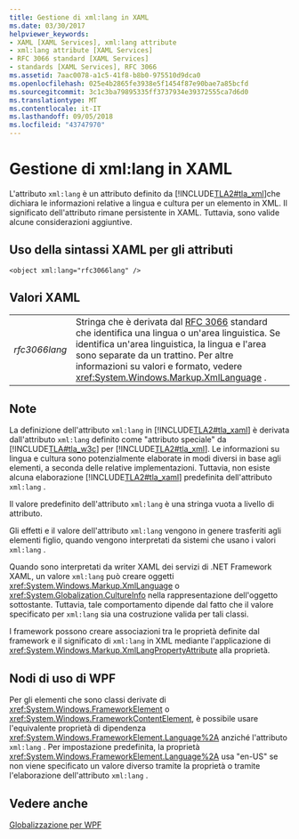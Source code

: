 ```yaml
---
title: Gestione di xml:lang in XAML
ms.date: 03/30/2017
helpviewer_keywords:
- XAML [XAML Services], xml:lang attribute
- xml:lang attribute [XAML Services]
- RFC 3066 standard [XAML Services]
- standards [XAML Services], RFC 3066
ms.assetid: 7aac0078-a1c5-41f8-b8b0-975510d9dca0
ms.openlocfilehash: 025e4b2865fe3938e5f1454f87e90bae7a85bcfd
ms.sourcegitcommit: 3c1c3ba79895335ff3737934e39372555ca7d6d0
ms.translationtype: MT
ms.contentlocale: it-IT
ms.lasthandoff: 09/05/2018
ms.locfileid: "43747970"
---
```

# <a name="xmllang-handling-in-xaml"></a>Gestione di xml:lang in XAML
L'attributo `xml:lang` è un attributo definito da [!INCLUDE[TLA2#tla_xml](../../../includes/tla2sharptla-xml-md.md)]che dichiara le informazioni relative a lingua e cultura per un elemento in XML. Il significato dell'attributo rimane persistente in XAML. Tuttavia, sono valide alcune considerazioni aggiuntive.  
  
## <a name="xaml-attribute-usage"></a>Uso della sintassi XAML per gli attributi  
  
```xaml  
<object xml:lang="rfc3066lang" />  
```  
  
## <a name="xaml-values"></a>Valori XAML  
  
|||  
|-|-|  
|*rfc3066lang*|Stringa che è derivata dal [RFC 3066](https://go.microsoft.com/fwlink/?LinkId=132454) standard che identifica una lingua o un'area linguistica. Se identifica un'area linguistica, la lingua e l'area sono separate da un trattino. Per altre informazioni su valori e formato, vedere <xref:System.Windows.Markup.XmlLanguage> .|  
  
## <a name="remarks"></a>Note  
 La definizione dell'attributo `xml:lang` in [!INCLUDE[TLA2#tla_xaml](../../../includes/tla2sharptla-xaml-md.md)] è derivata dall'attributo `xml:lang` definito come "attributo speciale" da [!INCLUDE[TLA#tla_w3c](../../../includes/tlasharptla-w3c-md.md)] per [!INCLUDE[TLA2#tla_xml](../../../includes/tla2sharptla-xml-md.md)]. Le informazioni su lingua e cultura sono potenzialmente elaborate in modi diversi in base agli elementi, a seconda delle relative implementazioni. Tuttavia, non esiste alcuna elaborazione [!INCLUDE[TLA2#tla_xaml](../../../includes/tla2sharptla-xaml-md.md)] predefinita dell'attributo `xml:lang` .  
  
 Il valore predefinito dell'attributo `xml:lang` è una stringa vuota a livello di attributo.  
  
 Gli effetti e il valore dell'attributo `xml:lang` vengono in genere trasferiti agli elementi figlio, quando vengono interpretati da sistemi che usano i valori `xml:lang` .  
  
 Quando sono interpretati da writer XAML dei servizi di .NET Framework XAML, un valore `xml:lang` può creare oggetti <xref:System.Windows.Markup.XmlLanguage> o <xref:System.Globalization.CultureInfo> nella rappresentazione dell'oggetto sottostante. Tuttavia, tale comportamento dipende dal fatto che il valore specificato per `xml:lang` sia una costruzione valida per tali classi.  
  
 I framework possono creare associazioni tra le proprietà definite dal framework e il significato di `xml:lang` in XML mediante l'applicazione di <xref:System.Windows.Markup.XmlLangPropertyAttribute> alla proprietà.  
  
## <a name="wpf-usage-nodes"></a>Nodi di uso di WPF  
 Per gli elementi che sono classi derivate di <xref:System.Windows.FrameworkElement> o <xref:System.Windows.FrameworkContentElement>, è possibile usare l'equivalente proprietà di dipendenza <xref:System.Windows.FrameworkElement.Language%2A> anziché l'attributo `xml:lang` . Per impostazione predefinita, la proprietà <xref:System.Windows.FrameworkElement.Language%2A> usa "en-US" se non viene specificato un valore diverso tramite la proprietà o tramite l'elaborazione dell'attributo `xml:lang` .  
  
## <a name="see-also"></a>Vedere anche  
 [Globalizzazione per WPF](../../../docs/framework/wpf/advanced/globalization-for-wpf.md)
